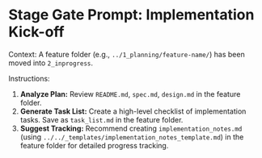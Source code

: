 # Stage Gate Prompt: Implementation Kick-off

Context: A feature folder (e.g., `../1_planning/feature-name/`) has been moved into `2_inprogress`.

Instructions:

1.  **Analyze Plan:** Review `README.md`, `spec.md`, `design.md` in the feature folder.
2.  **Generate Task List:** Create a high-level checklist of implementation tasks. Save as `task_list.md` in the feature folder.
3.  **Suggest Tracking:** Recommend creating `implementation_notes.md` (using `../../_templates/implementation_notes_template.md`) in the feature folder for detailed progress tracking.
